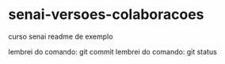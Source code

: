 # senai-versoes-colaboracoes
curso senai
readme de exemplo

lembrei do comando: git commit
lembrei do comando: git status
